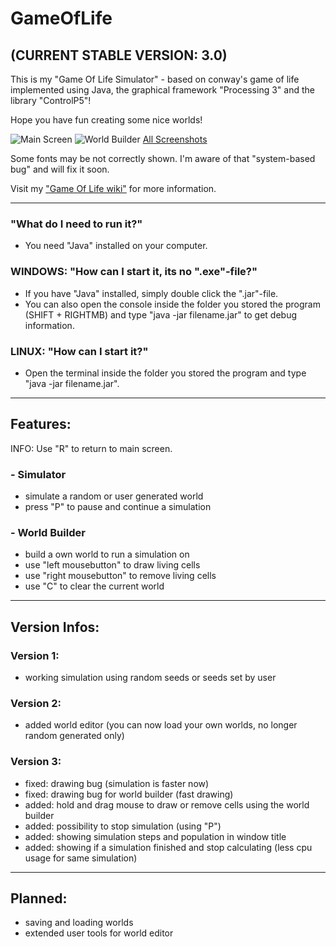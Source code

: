 # GameOfLife
## (CURRENT STABLE VERSION: 3.0)

This is my "Game Of Life Simulator" - based on conway's game of life
implemented using Java, the graphical framework "Processing 3" and the library "ControlP5"!

Hope you have fun creating some nice worlds!

![Main Screen](https://camo.githubusercontent.com/6472520d567879d5483a879c85d526b105979863/687474703a2f2f7369726f2e62706c616365642e6e65742f496d616765732f474f4c2f76332f76335f6d61696e2e6a7067 "Main Screen")
![World Builder](https://camo.githubusercontent.com/ba41e4c19aceaadfb4ac2a3b850eac68f7412abd/687474703a2f2f7369726f2e62706c616365642e6e65742f496d616765732f474f4c2f76332f76335f776f726c642d6275696c6465722e6a7067 "World Builder")
[All Screenshots](https://github.com/S1r0hub/GameOfLife/wiki/Screenshots)

Some fonts may be not correctly shown.
I'm aware of that "system-based bug" and will fix it soon.


Visit my ["Game Of Life wiki"](https://github.com/S1r0hub/GameOfLife/wiki) for more information.


---------


### "What do I need to run it?"
- You need "Java" installed on your computer.

### WINDOWS: "How can I start it, its no ".exe"-file?"
- If you have "Java" installed, simply double click the ".jar"-file.
- You can also open the console inside the folder you stored the program (SHIFT + RIGHTMB) and type "java -jar filename.jar" to get debug information.

### LINUX: "How can I start it?"
- Open the terminal inside the folder you stored the program and type "java -jar filename.jar".


---------


## Features:

INFO: Use "R" to return to main screen.

### - Simulator
 - simulate a random or user generated world
 - press "P" to pause and continue a simulation

### - World Builder
 - build a own world to run a simulation on
 - use "left mousebutton" to draw living cells
 - use "right mousebutton" to remove living cells
 - use "C" to clear the current world


---------


## Version Infos:

### Version 1:
- working simulation using random seeds or seeds set by user

### Version 2:
- added world editor (you can now load your own worlds, no longer random generated only)

### Version 3:
- fixed: drawing bug (simulation is faster now)
- fixed: drawing bug for world builder (fast drawing)
- added: hold and drag mouse to draw or remove cells using the world builder
- added: possibility to stop simulation (using "P")
- added: showing simulation steps and population in window title
- added: showing if a simulation finished and stop calculating (less cpu usage for same simulation)


---------


## Planned:
- saving and loading worlds
- extended user tools for world editor